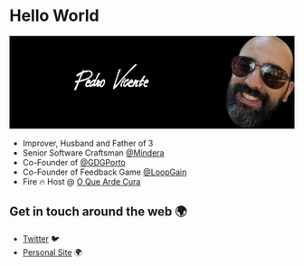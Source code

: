 # Hello World

![Pedro Vicente](https://github.com/neteinstein/neteinstein/raw/master/github-header.png)


- Improver, Husband and Father of 3 
- Senior Software Craftsman [@Mindera](https://www.mindera.com)
- Co-Founder of [@GDGPorto](https://gdgporto.xyz/)
- Co-Founder of Feedback Game [@LoopGain](http://www.loopgain.org)
- Fire 🔥 Host @ [O Que Arde Cura](https://www.facebook.com/oqueardecura/)


## Get in touch around the web 🌍

- [Twitter](https://twitter.com/neteinstein) 🐦
- [Personal Site](https://about.me/neteinstein) 🌍
